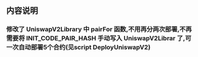 ##  内容说明

### 修改了 UniswapV2Library 中 pairFor 函数,不用再分两次部署,不再需要将 INIT_CODE_PAIR_HASH 手动写入 UniswapV2Librar 了,可一次自动部署5个合约(见script DeployUniswapV2)